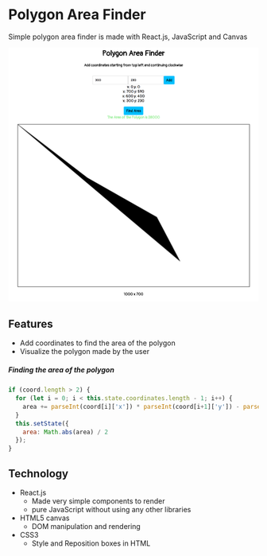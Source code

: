 # Polygon Area Finder

Simple polygon area finder is made with React.js, JavaScript and Canvas

![ ](./public/polygon.png)


## Features
- Add coordinates to find the area of the polygon
- Visualize the polygon made by the user

##### Finding the area of the polygon
```JavaScript
if (coord.length > 2) {
  for (let i = 0; i < this.state.coordinates.length - 1; i++) {
    area += parseInt(coord[i]['x']) * parseInt(coord[i+1]['y']) - parseInt(coord[i+1]['x']) * parseInt(coord[i]['y']);
  }
  this.setState({
    area: Math.abs(area) / 2
  });
}
```

## Technology

  - React.js
    + Made very simple components to render
    + pure JavaScript without using any other libraries
  - HTML5 canvas
    + DOM manipulation and rendering
  - CSS3
    + Style and Reposition boxes in HTML
